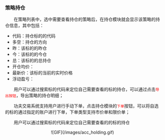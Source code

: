 ### 策略持仓

&emsp;&emsp;在策略列表中，选中需要查看持仓的策略后，在持仓模块就会显示该策略的持仓信息，其中包括：

- 代码：持仓标的的代码
- 多空：持仓的方向
- 昨：该标的的昨仓
- 今：该标的的今仓
- 总：该标的的总持仓
- 开仓均价：
- 最新价：该标的当前的实时价格
- 浮动盈亏：


&emsp;&emsp;用户可以通过搜索标的代码来定位自己需要查看的标的持仓，可以通过点击<font color="red">```导出按钮```</font>，导出策略的持仓明细；

&emsp;&emsp;功夫交易系统支持用户进行手动下单，点击持仓模块的<font color="red">```下单```</font>按钮，可以将自选的标的通过指定的账户进行下单，下单类型支持市价单和限价单；

&emsp;&emsp;用户可以通过搜索标的代码来定位自己需要查看的的标的持仓

<div align=center>![GIF](/images/acc_holding.gif)

